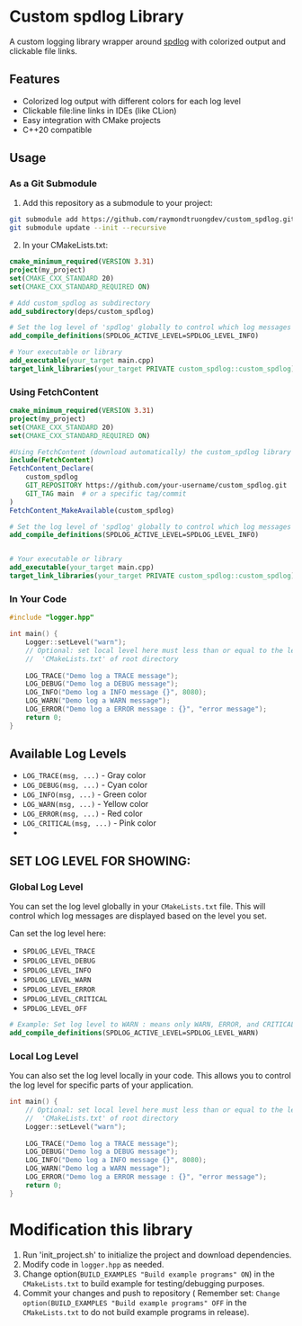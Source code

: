 # Custom spdlog Library

A custom logging library wrapper around [spdlog](https://github.com/gabime/spdlog) with colorized output and clickable file links.

## Features

- Colorized log output with different colors for each log level
- Clickable file:line links in IDEs (like CLion)
- Easy integration with CMake projects
- C++20 compatible

## Usage

### As a Git Submodule

1. Add this repository as a submodule to your project:
```bash
git submodule add https://github.com/raymondtruongdev/custom_spdlog.git deps/custom_spdlog
git submodule update --init --recursive
```

2. In your CMakeLists.txt:
```cmake
cmake_minimum_required(VERSION 3.31)
project(my_project)
set(CMAKE_CXX_STANDARD 20)
set(CMAKE_CXX_STANDARD_REQUIRED ON)

# Add custom_spdlog as subdirectory
add_subdirectory(deps/custom_spdlog)

# Set the log level of 'spdlog' globally to control which log messages are displayed
add_compile_definitions(SPDLOG_ACTIVE_LEVEL=SPDLOG_LEVEL_INFO)

# Your executable or library
add_executable(your_target main.cpp)
target_link_libraries(your_target PRIVATE custom_spdlog::custom_spdlog)
```

### Using FetchContent

```cmake
cmake_minimum_required(VERSION 3.31)
project(my_project)
set(CMAKE_CXX_STANDARD 20)
set(CMAKE_CXX_STANDARD_REQUIRED ON)

#Using FetchContent (download automatically) the custom_spdlog library
include(FetchContent)
FetchContent_Declare(
    custom_spdlog
    GIT_REPOSITORY https://github.com/your-username/custom_spdlog.git
    GIT_TAG main  # or a specific tag/commit
)
FetchContent_MakeAvailable(custom_spdlog)

# Set the log level of 'spdlog' globally to control which log messages are displayed
add_compile_definitions(SPDLOG_ACTIVE_LEVEL=SPDLOG_LEVEL_INFO)


# Your executable or library
add_executable(your_target main.cpp)
target_link_libraries(your_target PRIVATE custom_spdlog::custom_spdlog)
```

### In Your Code

```cpp
#include "logger.hpp"

int main() {
    Logger::setLevel("warn");
    // Optional: set local level here must less than or equal to the level (SPDLOG_ACTIVE_LEVEL) in
    //  'CMakeLists.txt' of root directory
    
    LOG_TRACE("Demo log a TRACE message");
    LOG_DEBUG("Demo log a DEBUG message");
    LOG_INFO("Demo log a INFO message {}", 8080);
    LOG_WARN("Demo log a WARN message");
    LOG_ERROR("Demo log a ERROR message : {}", "error message");
    return 0;
}
```
## Available Log Levels

- `LOG_TRACE(msg, ...)` - Gray color
- `LOG_DEBUG(msg, ...)` - Cyan color  
- `LOG_INFO(msg, ...)`  - Green color
- `LOG_WARN(msg, ...)`  - Yellow color
- `LOG_ERROR(msg, ...)` - Red color
- `LOG_CRITICAL(msg, ...)` - Pink color
- 
## SET LOG LEVEL FOR SHOWING:
### Global Log Level
You can set the log level globally in your `CMakeLists.txt` file. This will control which log messages are displayed based on the level you set.

 Can set the log level here:
 + `SPDLOG_LEVEL_TRACE`
 + `SPDLOG_LEVEL_DEBUG`
 + `SPDLOG_LEVEL_INFO`
 + `SPDLOG_LEVEL_WARN`
 + `SPDLOG_LEVEL_ERROR`
 + `SPDLOG_LEVEL_CRITICAL`
 + `SPDLOG_LEVEL_OFF`

```cmake
# Example: Set log level to WARN : means only WARN, ERROR, and CRITICAL messages will be shown
add_compile_definitions(SPDLOG_ACTIVE_LEVEL=SPDLOG_LEVEL_WARN)
```
### Local Log Level
You can also set the log level locally in your code. This allows you to control the log level for specific parts of your application.

```cpp
int main() {
    // Optional: set local level here must less than or equal to the level (SPDLOG_ACTIVE_LEVEL) in
    //  'CMakeLists.txt' of root directory
    Logger::setLevel("warn");
   
    LOG_TRACE("Demo log a TRACE message");
    LOG_DEBUG("Demo log a DEBUG message");
    LOG_INFO("Demo log a INFO message {}", 8080);
    LOG_WARN("Demo log a WARN message");
    LOG_ERROR("Demo log a ERROR message : {}", "error message");
    return 0;
}
```

# Modification this library
1. Run 'init_project.sh' to initialize the project and download dependencies.
2. Modify code in `logger.hpp` as needed.
3. Change option(`BUILD_EXAMPLES "Build example programs" ON`) in the `CMakeLists.txt` to build example for testing/debugging purposes.
4. Commit your changes and push to repository ( Remember set: `Change option(BUILD_EXAMPLES "Build example programs" OFF` in the `CMakeLists.txt` to do not build example programs in release).


